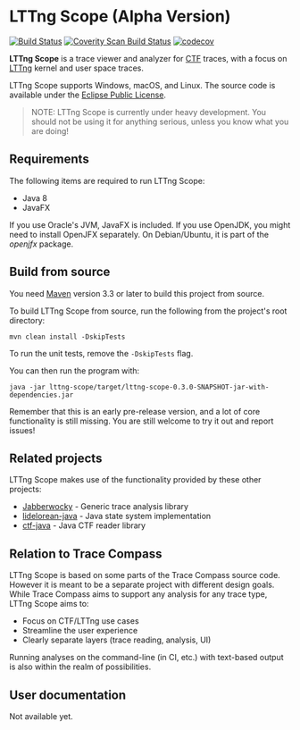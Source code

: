 LTTng Scope (Alpha Version)
===========================

[![Build Status](https://travis-ci.org/lttng/lttng-scope.svg?branch=master)](https://travis-ci.org/lttng/lttng-scope)
[![Coverity Scan Build Status](https://scan.coverity.com/projects/12046/badge.svg)](https://scan.coverity.com/projects/lttng-scope)
[![codecov](https://codecov.io/gh/lttng/lttng-scope/branch/master/graph/badge.svg)](https://codecov.io/gh/lttng/lttng-scope)

**LTTng Scope** is a trace viewer and analyzer for
[CTF](http://diamon.org/ctf/) traces, with a focus on
[LTTng](https://lttng.org/) kernel and user space traces.

LTTng Scope supports Windows, macOS, and Linux. The source code is
available under the
[Eclipse Public License](https://www.eclipse.org/legal/epl-v10.html).

> NOTE: LTTng Scope is currently under heavy development. You should not be
> using it for anything serious, unless you know what you are doing!


Requirements
------------

The following items are required to run LTTng Scope:

* Java 8
* JavaFX

If you use Oracle's JVM, JavaFX is included. If you use OpenJDK, you might need
to install OpenJFX separately. On Debian/Ubuntu, it is part of the _openjfx_
package.


Build from source
-----------------

You need [Maven](http://maven.apache.org) version 3.3 or later to build
this project from source.

To build LTTng Scope from source, run the following from the project's root
directory:

    mvn clean install -DskipTests

To run the unit tests, remove the `-DskipTests` flag.

You can then run the program with:

    java -jar lttng-scope/target/lttng-scope-0.3.0-SNAPSHOT-jar-with-dependencies.jar

Remember that this is an early pre-release version, and a lot of core
functionality is still missing. You are still welcome to try it out and report
issues!


Related projects
----------------

LTTng Scope makes use of the functionality provided by these other projects:

* [Jabberwocky](https://github.com/efficios/jabberwocky) - Generic trace analysis library
* [lidelorean-java](https://github.com/efficios/libdelorean-java) - Java state system implementation
* [ctf-java](https://github.com/efficios/ctf-java) - Java CTF reader library


Relation to Trace Compass
-------------------------

LTTng Scope is based on some parts of the Trace Compass source code. However
it is meant to be a separate project with different design goals. While
Trace Compass aims to support any analysis for any trace type,
LTTng Scope aims to:

* Focus on CTF/LTTng use cases
* Streamline the user experience
* Clearly separate layers (trace reading, analysis, UI)

Running analyses on the command-line (in CI, etc.) with text-based output is
also within the realm of possibilities.


User documentation
------------------

Not available yet.
